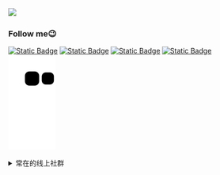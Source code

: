 <img src="https://readme-typing-svg.herokuapp.com?font=JetBrains+Mono&color=%23000000&height=60&lines=print(%22Hello+World!%22)">

### Follow me😉
[![Static Badge](https://img.shields.io/badge/Github-black?style=for-the-badge)](https://github.com/1Haschwalth)
[![Static Badge](https://img.shields.io/badge/%E7%88%B1%E5%8F%91%E7%94%B5-8A2BE2?style=for-the-badge)](https://afdian.net/a/Haschwalth15)
[![Static Badge](https://img.shields.io/badge/bilibili-%23FB7299?style=for-the-badge)](https://space.bilibili.com/323328689?spm_id_from=333.1007.0.0)
[![Static Badge](https://img.shields.io/badge/%E7%9F%A5%E4%B9%8E-%230066ff?style=for-the-badge)](https://www.zhihu.com/people/qian-meng-chu-wang)
![huamurui](https://raw.githubusercontent.com/huamurui/huamurui/main/assets/github-contribution-grid-snake.svg)
<details><summary>常在的线上社群</summary>
</details>
